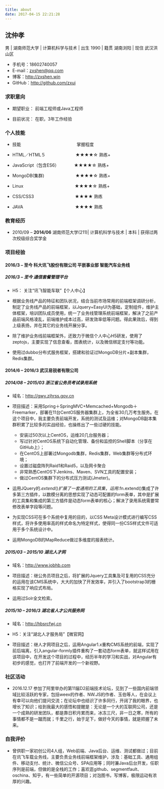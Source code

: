 ```yaml
---
title: about
date: 2017-04-15 22:21:28
---
```

## 沈仲孝
男 | 湖南师范大学 | 计算机科学与技术 | 出生 1990 | 籍贯 湖南浏阳 | 现住 武汉洪山区

* 手机号：18602740057
* E-mail：zxshen@qq.com
* 博客：http://zxshen.win
* GitHub：http://github.com/zxui

### 求职意向

* 期望职业：		前端工程师或Java工程师

* 目前状况：		在职，3年工作经验

### 个人技能

* 技能　　　　　　　　　　　　　掌握程度

* HTML／HTML５　　　　　　　★★★★☆		熟练+

* JavaScript（包含ES6）　　　　★★★★☆		熟练+

* MongoDB(集群)　　　　　 　　★★★★☆		熟练+

* Linux　　　　　　　　　　　　★★★★☆		熟练+

* CSS/CSS3　　　　　　 　　　 ★★★★      	熟练

* JAVA 	　　　　 　　　 　　　　 ★★★★		 熟练

### 教育经历

* 2010/09 – ****2014/06****	湖南师范大学(211)| 计算机科学与技术 | 本科 | 获得过两次校级综合奖学金

### 项目经验

#### 2016/3 – 至今 科大讯飞股份有限公司  平嵌事业部 智能汽车业务线

#####  2016/3 – 至今				   通信套餐管理平台

* H5： 关注“讯飞智能车联”【个人中心】

* 根据业务线产品的特征和团队状况，结合当前市场常用的前端框架调研分析，制定了业务线产品的前端框架，以Jquery+EasyUI为基础，定制组件，维护主体框架，培训团队成员使用，统一了业务线管理系统前端框架，解决了之前产品前端风格凌乱，前端维护成本过高，研发效率低等问题。得此果效后，得到上级表扬，并在其它的业务线开展分享。

* 除了维护业务线前端框架外，还致力于微信个人中心H5研发，使用了zeptojs，主要实现了信息查看，图表统计，以及微信绑定支付等功能。

* 使用过dubbo分布式服务框架，搭建和验证过MongoDB分片+副本集群，Redis集群。

#### 2014/6 – 2016/3 武汉易锐者有限公司

##### 2014/08 – 2015/03			浙江省公务员考试录用系统

* 域名：http://gwy.zjhrss.gov.cn

* 项目描述：采用Spring＋SpringMVC+Memcached+Mongodb＋Freemarker，部署在11台CentOS服务器集群上，为全省30几万考生服务。在这个项目中，我主要负责前端开发，系统的测试及运维；对MongoDB副本集群积累了比较多的实战经验，也操练出了一些过硬的技能。

    * 安装过50次以上CentOS，运维20几台服务器；
    * 写过针对CentOS系统下自动化管理、备份和监控的Shell脚本（分享在GitHub上）；
    * 在CentOS上部署过Mongodb集群，Redis集群，Web集群等分布式环境；
    * 设置过磁盘阵列Raid1和Raid5，以及网卡聚合
    * 非常熟悉CentOS下Jenkins、Maven、SVN工具的配置安装；
    * 做过CentOS集群下的分布式压力测试(Jmeter)。

* 运用JQuery的$.extend()扩展了一套通用的工具集，运用$.fn.extend()集成了许多第三方插件，以数模分离的思想实现了动态可配置的form表单，其中是扩展的工具集和集成的第三方插件是动态form表单的核心；解决了录用系统需要常修改表单字段等问题。

* 为实现CSS可在多个系统中复用的目的，以CSS Meta设计模式进行编写CSS样式，将许多使用率高的样式命名为特定样式，使得同一份CSS样式文件可适用于多个系统设计中。

* 运用MongoDB的MapReduce做过多维度的报表统计。

##### 2015/03 – 2015/10			湖北人才网

* 域名：http://www.jobhb.com

* 项目描述：继公务员项目之后，将扩展的Jquery工具集及可复用的CSS充分的运用在该CMS系统中，大大的加快了开发效率，并引入了bootstrap3的栅格实现了响应式布局。

* 运用过Solr全文检索。

##### 2015/10 – 2016/3			    湖北省人才公共服务网

* 域名：http://hbsrcfwj.cn

* H5：关注“湖北人才服务局”【微官网】

* 项目描述：继人才网项目之后，运用Angular1.x重构CMS系统的前端，实现了前后端离，引入angular-formly插件重构了一套动态form表单，就这样试用在该项目中，在开发这个项目的过程中，经历半年的学习和实战，对Angular有初步的感觉，也打开了前端开发的一个新视野。

### 社区活动
* 2016.12.17 参加了阿里举办的第11届D2前端技术论坛，见到了一些国内前端领域比较活跃的专家，包括weex的作者、NW.JS的作者、玉伯等人，在会议上有幸可以向他们提问交流；在论坛中也结识了许多同行，开阔了我的眼界，也增长了知识；给到我最大的感悟和提醒是：无论是一个大的互联网公司，还是一个成熟的研发团队，都是靠日积月累而来，冰冻三尺，非一日之寒，所有的事情都不是一蹴而就；千里之行，始于足下，做好今天的事情，就是把握了未来。

### 自我评价

* 曾供职一家初创公司4人组，Web前端、Java后台、运维、测试都做过；目前在讯飞车载业务线，主要负责业务线前端框架维护，涉及：基础工具、通用组件、移动支付、统计、微信公众号、SPA应用等；同时兼Java后台开发，任职序列是前端，但做的是全栈的工作；喜欢逛github、segmentfault、oschina、知乎，有一些简单的开源项目；对泡图书，写博客，极限运动有浓厚的兴趣。
